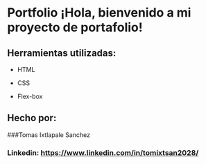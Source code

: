 # Portfolio ¡Hola, bienvenido a mi proyecto de portafolio!

## Herramientas utilizadas:

* HTML

* CSS

* Flex-box

## Hecho por:

###Tomas Ixtlapale Sanchez

### Linkedin: https://www.linkedin.com/in/tomixtsan2028/
